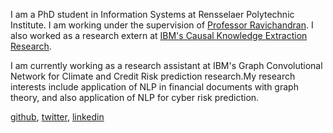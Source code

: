 I am a PhD student in Information Systems at Rensselaer Polytechnic Institute. I am  working under the supervision of [Professor Ravichandran](https://homepages.rpi.edu/~ravit/). I also worked as a research extern at [IBM's Causal Knowledge Extraction Research](https://www.ibm.com/blogs/research/2019/08/causal-knowledge-extraction/?_ga=2.261011022.271482702.1603050353-463624973.1599667470).

I am currently working as a research assistant at IBM's Graph Convolutional Network for Climate and Credit Risk prediction research.My research interests include application of NLP in financial documents with graph theory, and also application of NLP for cyber risk prediction.

  [github](https://github.com/hpataci),  [twitter](https://twitter.com/hilalshares), [linkedin](https://www.linkedin.com/in/hilalpataci/)
